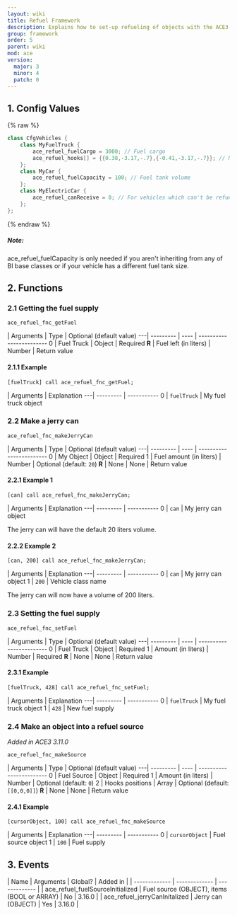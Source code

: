 ```yaml
---
layout: wiki
title: Refuel Framework
description: Explains how to set-up refueling of objects with the ACE3 refuel system.
group: framework
order: 5
parent: wiki
mod: ace
version:
  major: 3
  minor: 4
  patch: 0
---
```


## 1. Config Values

{% raw %}
```cpp
class CfgVehicles {
    class MyFuelTruck {
        ace_refuel_fuelCargo = 3000; // Fuel cargo
        ace_refuel_hooks[] = {{0.38,-3.17,-.7},{-0.41,-3.17,-.7}}; // Nozzle hooks positions
    };
    class MyCar {
        ace_refuel_fuelCapacity = 100; // Fuel tank volume
    };
    class MyElectricCar {
        ace_refuel_canReceive = 0; // For vehicles which can't be refueled
    };
};
```
{% endraw %}

<div class="panel callout">
    <h5>Note:</h5>
    <p>ace_refuel_fuelCapacity is only needed if you aren't inheriting from any of BI base classes or if your vehicle has a different fuel tank size.</p>
</div>

## 2. Functions

### 2.1 Getting the fuel supply

`ace_refuel_fnc_getFuel`

   | Arguments | Type | Optional (default value)
---| --------- | ---- | ------------------------
0  | Fuel Truck | Object | Required
**R** | Fuel left (in liters) | Number | Return value

#### 2.1.1 Example

`[fuelTruck] call ace_refuel_fnc_getFuel;`

   | Arguments | Explanation
---| --------- | -----------
0  | `fuelTruck` | My fuel truck object

### 2.2 Make a jerry can

`ace_refuel_fnc_makeJerryCan`

   | Arguments | Type | Optional (default value)
---| --------- | ---- | ------------------------
0  | My Object | Object | Required
1  | Fuel amount (in liters) | Number | Optional (default: `20`)
**R** | None | None | Return value

#### 2.2.1 Example 1

`[can] call ace_refuel_fnc_makeJerryCan;`

   | Arguments | Explanation
---| --------- | -----------
0  | `can` | My jerry can object

The jerry can will have the default 20 liters volume.

#### 2.2.2 Example 2

`[can, 200] call ace_refuel_fnc_makeJerryCan;`

   | Arguments | Explanation
---| --------- | -----------
0  | `can` | My jerry can object
1  | `200` | Vehicle class name

The jerry can will now have a volume of 200 liters.

### 2.3 Setting the fuel supply

`ace_refuel_fnc_setFuel`

   | Arguments | Type | Optional (default value)
---| --------- | ---- | ------------------------
0  | Fuel Truck | Object | Required
1  | Amount (in liters) | Number | Required
**R** | None | None | Return value

#### 2.3.1 Example

`[fuelTruck, 428] call ace_refuel_fnc_setFuel;`

   | Arguments | Explanation
---| --------- | -----------
0  | `fuelTruck` | My fuel truck object
1  | `428` | New fuel supply

### 2.4 Make an object into a refuel source
*Added in ACE3 3.11.0*

`ace_refuel_fnc_makeSource`

   | Arguments | Type | Optional (default value)
---| --------- | ---- | ------------------------
0  | Fuel Source | Object | Required
1  | Amount (in liters) | Number | Optional (default: `0`)
2  | Hooks positions | Array | Optional (default: `[[0,0,0]]`)
**R** | None | None | Return value

#### 2.4.1 Example

`[cursorObject, 100] call ace_refuel_fnc_makeSource`

   | Arguments | Explanation
---| --------- | -----------
0  | `cursorObject` | Fuel source object
1  | `100` | Fuel supply

## 3. Events

| Name  | Arguments | Global? | Added in |
| ------------- | ------------- | ------------- |
| ace_refuel_fuelSourceInitialized | Fuel source (OBJECT), items (BOOL or ARRAY) | No | 3.16.0 |
| ace_refuel_jerryCanInitalized | Jerry can (OBJECT) | Yes | 3.16.0 |
